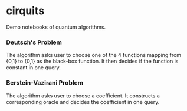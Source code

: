 # cirquits
Demo notebooks of quantum algorithms.

### Deutsch's Problem
The algorithm asks user to choose one of the 4 functions mapping from {0,1} to {0,1} as the black-box function. It then decides if the function is constant in one query.

### Berstein-Vazirani Problem
The algorithm asks user to choose a coefficient. It constructs a corresponding oracle and decides the coefficient in one query.
